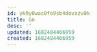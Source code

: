 ```yaml
---
id: yk9y0wac0fo9sb4dovazv0k
title: Go
desc: ''
updated: 1682484466959
created: 1682484466959
---
```

